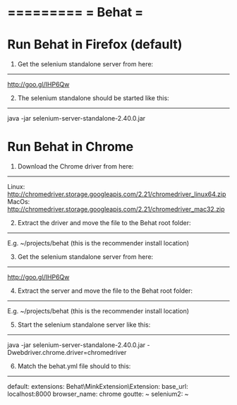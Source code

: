 =========
= Behat =
=========

Run Behat in Firefox (default)
==============================

1. Get the selenium standalone server from here:
------------------------------------------------
http://goo.gl/IHP6Qw

2. The selenium standalone should be started like this:
----------------------------------------------------
java -jar selenium-server-standalone-2.40.0.jar


Run Behat in Chrome
===================

1. Download the Chrome driver from here:
----------------------------------------
Linux: http://chromedriver.storage.googleapis.com/2.21/chromedriver_linux64.zip
MacOs: http://chromedriver.storage.googleapis.com/2.21/chromedriver_mac32.zip

2. Extract the driver and move the file to the Behat root folder:
-----------------------------------------------------------------
E.g. ~/projects/behat (this is the recommender install location)

3. Get the selenium standalone server from here:
------------------------------------------------
http://goo.gl/IHP6Qw

4. Extract the server and move the file to the Behat root folder:
-----------------------------------------------------------------
E.g. ~/projects/behat (this is the recommender install location)

5. Start the selenium standalone server like this:
--------------------------------------------------
java -jar selenium-server-standalone-2.40.0.jar -Dwebdriver.chrome.driver=chromedriver

6. Match the behat.yml file should to this:
-------------------------------------------
default:
  extensions:
    Behat\MinkExtension\Extension:
      base_url: localhost:8000
      browser_name: chrome
      goutte: ~
      selenium2: ~